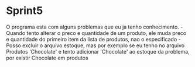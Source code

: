 # Sprint5

O programa esta com alguns problemas que eu ja tenho conhecimento.
  -Quando tento alterar o preco e quantidade de um produto, ele muda preco e quantidade do primeiro item da lista de produtos, nao o especificado
  -Posso excluir o arquivo estoque, mas por exemplo se eu tenho no arquivo Produtos 'Chocolate' e tento adicionar 'Chocolate' ao estoque da problema, por existir Chocolate em produtos
  
